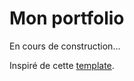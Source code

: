 # Mon portfolio

En cours de construction...

Inspiré de cette [template](https://vercel.com/templates/next.js/nextjs-portfolio-pageview-counter).